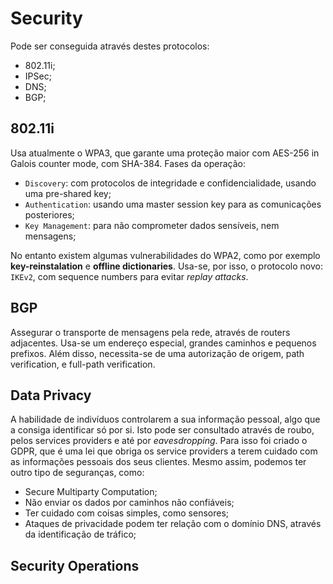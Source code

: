 # Security

Pode ser conseguida através destes protocolos:

- 802.11i;
- IPSec;
- DNS;
- BGP;

## 802.11i

Usa atualmente o WPA3, que garante uma proteção maior com AES-256 in Galois counter mode, com SHA-384. Fases da operação:

- `Discovery`: com protocolos de integridade e confidencialidade, usando uma pre-shared key;
- `Authentication`: usando uma master session key para as comunicações posteriores;
- `Key Management`: para não comprometer dados sensíveis, nem mensagens;

No entanto existem algumas vulnerabilidades do WPA2, como por exemplo **key-reinstalation** e **offline dictionaries**. Usa-se, por isso, o protocolo novo: `IKEv2`, com sequence numbers para evitar *replay attacks*.

## BGP

Assegurar o transporte de mensagens pela rede, através de routers adjacentes. Usa-se um endereço especial, grandes caminhos e pequenos prefixos. Além disso, necessita-se de uma autorização de origem, path verification, e full-path verification.

## Data Privacy

A habilidade de indivíduos controlarem a sua informação pessoal, algo que a consiga identificar só por si. Isto pode ser consultado através de roubo, pelos services providers e até por *eavesdropping*. Para isso foi criado o GDPR, que é uma lei que obriga os service providers a terem cuidado com as informações pessoais dos seus clientes. Mesmo assim, podemos ter outro tipo de seguranças, como:

- Secure Multiparty Computation;
- Não enviar os dados por caminhos não confiáveis;
- Ter cuidado com coisas simples, como sensores;
- Ataques de privacidade podem ter relação com o domínio DNS, através da identificação de tráfico;

## Security Operations

